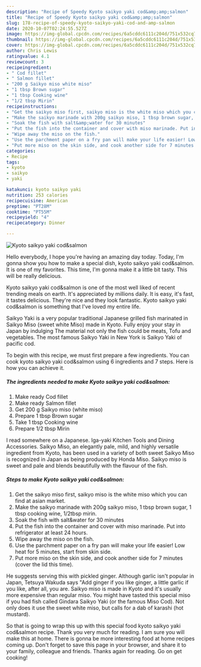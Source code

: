 ```yaml
---
description: "Recipe of Speedy Kyoto saikyo yaki cod&amp;amp;salmon"
title: "Recipe of Speedy Kyoto saikyo yaki cod&amp;amp;salmon"
slug: 178-recipe-of-speedy-kyoto-saikyo-yaki-cod-and-amp-salmon
date: 2020-10-07T02:24:55.527Z
image: https://img-global.cpcdn.com/recipes/6a5cddc6111c204d/751x532cq70/kyoto-saikyo-yaki-codsalmon-recipe-main-photo.jpg
thumbnail: https://img-global.cpcdn.com/recipes/6a5cddc6111c204d/751x532cq70/kyoto-saikyo-yaki-codsalmon-recipe-main-photo.jpg
cover: https://img-global.cpcdn.com/recipes/6a5cddc6111c204d/751x532cq70/kyoto-saikyo-yaki-codsalmon-recipe-main-photo.jpg
author: Chris Lewis
ratingvalue: 4.1
reviewcount: 3
recipeingredient:
- " Cod fillet"
- " Salmon fillet"
- "200 g Saikyo miso white miso"
- "1 tbsp Brown sugar"
- "1 tbsp Cooking wine"
- "1/2 tbsp Mirin"
recipeinstructions:
- "Get the saikyo miso first, saikyo miso is the white miso which you can find at asian market."
- "Make the saikyo marinade with 200g saikyo miso, 1 tbsp brown sugar, 1 tbsp cooking wine, 1/2tbsp mirin."
- "Soak the fish with salt&amp;water for 30 minutes"
- "Put the fish into the container and cover with miso marinade. Put into refrigerator at least 24 hours."
- "Wipe away the miso on the fish."
- "Use the parchment paper on a fry pan will make your life easier! Low heat for 5 minutes, start from skin side."
- "Put more miso on the skin side, and cook another side for 7 minutes (cover the lid this time)."
categories:
- Recipe
tags:
- kyoto
- saikyo
- yaki

katakunci: kyoto saikyo yaki 
nutrition: 253 calories
recipecuisine: American
preptime: "PT28M"
cooktime: "PT55M"
recipeyield: "4"
recipecategory: Dinner

---
```



![Kyoto saikyo yaki cod&amp;salmon](https://img-global.cpcdn.com/recipes/6a5cddc6111c204d/751x532cq70/kyoto-saikyo-yaki-codsalmon-recipe-main-photo.jpg)

Hello everybody, I hope you're having an amazing day today. Today, I'm gonna show you how to make a special dish, kyoto saikyo yaki cod&amp;salmon. It is one of my favorites. This time, I'm gonna make it a little bit tasty. This will be really delicious.

Kyoto saikyo yaki cod&amp;salmon is one of the most well liked of recent trending meals on earth. It's appreciated by millions daily. It is easy, it's fast, it tastes delicious. They're nice and they look fantastic. Kyoto saikyo yaki cod&amp;salmon is something that I've loved my entire life.

Saikyo Yaki is a very popular traditional Japanese grilled fish marinated in Saikyo Miso (sweet white Miso) made in Kyoto. Fully enjoy your stay in Japan by indulging The material not only the fish could be meats, Tofu and vegetables. The most famous Saikyo Yaki in New York is Saikyo Yaki of pacific cod.


To begin with this recipe, we must first prepare a few ingredients. You can cook kyoto saikyo yaki cod&amp;salmon using 6 ingredients and 7 steps. Here is how you can achieve it.

<!--inarticleads1-->

##### The ingredients needed to make Kyoto saikyo yaki cod&amp;salmon:

1. Make ready  Cod fillet
1. Make ready  Salmon fillet
1. Get 200 g Saikyo miso (white miso)
1. Prepare 1 tbsp Brown sugar
1. Take 1 tbsp Cooking wine
1. Prepare 1/2 tbsp Mirin


I read somewhere on a Japanese. Iga-yaki Kitchen Tools and Dining Accessories. Saikyo Miso, an elegantly pale, mild, and highly versatile ingredient from Kyoto, has been used in a variety of both sweet Saikyo Miso is recognized in Japan as being produced by Honda Miso. Saikyo miso is sweet and pale and blends beautifully with the flavour of the fish. 

<!--inarticleads2-->

##### Steps to make Kyoto saikyo yaki cod&amp;salmon:

1. Get the saikyo miso first, saikyo miso is the white miso which you can find at asian market.
1. Make the saikyo marinade with 200g saikyo miso, 1 tbsp brown sugar, 1 tbsp cooking wine, 1/2tbsp mirin.
1. Soak the fish with salt&amp;water for 30 minutes
1. Put the fish into the container and cover with miso marinade. Put into refrigerator at least 24 hours.
1. Wipe away the miso on the fish.
1. Use the parchment paper on a fry pan will make your life easier! Low heat for 5 minutes, start from skin side.
1. Put more miso on the skin side, and cook another side for 7 minutes (cover the lid this time).


He suggests serving this with pickled ginger. Although garlic isn&#39;t popular in Japan, Tetsuya Wakuda says &#34;Add ginger if you like ginger, a little garlic if you like, after all, you are. Saikyo miso is made in Kyoto and it&#39;s usually more expensive than regular miso. You might have tasted this special miso if you had fish called Gindara Saikyo Yaki (or the famous Miso Cod). Not only does it use the sweet white miso, but calls for a dab of karashi (hot mustard). 

So that is going to wrap this up with this special food kyoto saikyo yaki cod&amp;salmon recipe. Thank you very much for reading. I am sure you will make this at home. There is gonna be more interesting food at home recipes coming up. Don't forget to save this page in your browser, and share it to your family, colleague and friends. Thanks again for reading. Go on get cooking!
